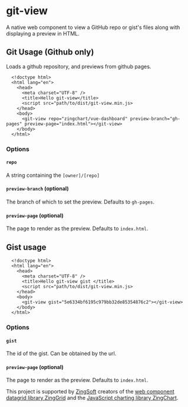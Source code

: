 # git-view
A native web component to view a GitHub repo or gist's files along with displaying a preview in HTML.


## Git Usage (Github only)
Loads a github repository, and previews from github pages.
```
  <!doctype html>
  <html lang="en">
    <head>
      <meta charset="UTF-8" />
      <title>Hello git-view</title>
      <script src="path/to/dist/git-view.min.js>
    </head>
    <body>
      <git-view repo="zingchart/vue-dashboard" preview-branch="gh-pages" preview-page="index.html"></git-view>
    </body>
  </html>
```
### Options

#### `repo` 
A string containing the `[owner]/[repo]`

#### `preview-branch` (optional)
The branch of which to set the preview. Defaults to `gh-pages`.

#### `preview-page` (optional)
The page to render as the preview. Defaults to `index.html`.

## Gist usage 
```
  <!doctype html>
  <html lang="en">
    <head>
      <meta charset="UTF-8" />
      <title>Hello git-view gist </title>
      <script src="path/to/dist/git-view.min.js>
    </head>
    <body>
      <git-view gist="5e6334bf6195c979bb32de85354876c2"></git-view>
    </body>
  </html>
```

### Options

#### `gist` 
The id of the gist. Can be obtained by the url.

#### `preview-page` (optional)
The page to render as the preview. Defaults to `index.html`.


This project is supported by [ZingSoft](https://zingsoft.com) creators of the [web component datagrid library ZingGrid](https://zinggrid.com) and the [JavaScript charting library ZingChart](https://zingchart.com).
